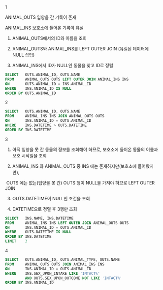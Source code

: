 1

ANIMAL_OUTS 입양을 간 기록이 존재

ANIMAL_INS 보호소에 들어온 기록이 유실

 1) ANIMAL_OUTS에서의 ID와 이름을 조회

 2) ANIMAL_OUTS와 ANIMAL_INS를 LEFT OUTER JOIN (유실된 데이터에 NULL 삽입)

 3) ANIMAL_INS에서 ID가 NULL인 동물을 찾고 ID로 정렬

```sql
SELECT   OUTS.ANIMAL_ID, OUTS.NAME
FROM     ANIMAL_OUTS OUTS LEFT OUTER JOIN ANIMAL_INS INS
ON       OUTS.ANIMAL_ID = INS.ANIMAL_ID
WHERE    INS.ANIMAL_ID IS NULL
ORDER BY OUTS.ANIMAL_ID
```



2

```sql
SELECT   OUTS.ANIMAL_ID, OUTS.NAME
FROM     ANIMAL_INS INS JOIN ANIMAL_OUTS OUTS
ON       INS.ANIMAL_ID = OUTS.ANIMAL_ID
WHERE    INS.DATETIME > OUTS.DATETIME
ORDER BY INS.DATETIME
```



3

 1) 아직 입양을 못 간 동물의 정보를 조회해야 하므로, 보호소에 들어온 동물의 이름과 보호 시작일을 조회

 2) ANIMAL_INS 와 ANIMAL_OUTS 중 INS 에는 존재하지만(보호소에 들어왔지만),

​     OUTS 에는 없는(입양을 못 간) OUTS 행이 NULL을 가져야 하므로 LEFT OUTER JOIN

 3) OUTS.DATETIME이 NULL인 조건을 조회

 4) DATETIME으로 정렬 후 3행만 조회

```sql
SELECT   INS.NAME, INS.DATETIME
FROM     ANIMAL_INS INS LEFT OUTER JOIN ANIMAL_OUTS OUTS
ON       INS.ANIMAL_ID = OUTS.ANIMAL_ID
WHERE    OUTS.DATETIME IS NULL
ORDER BY INS.DATETIME
LIMIT    3
```



4

```sql
SELECT   OUTS.ANIMAL_ID, OUTS.ANIMAL_TYPE, OUTS.NAME
FROM     ANIMAL_OUTS OUTS JOIN ANIMAL_INS INS
ON       INS.ANIMAL_ID = OUTS.ANIMAL_ID
WHERE    INS.SEX_UPON_INTAKE LIKE 'INTACT%' 
         AND OUTS.SEX_UPON_OUTCOME NOT LIKE 'INTACT%'
ORDER BY INS.ANIMAL_ID
```


